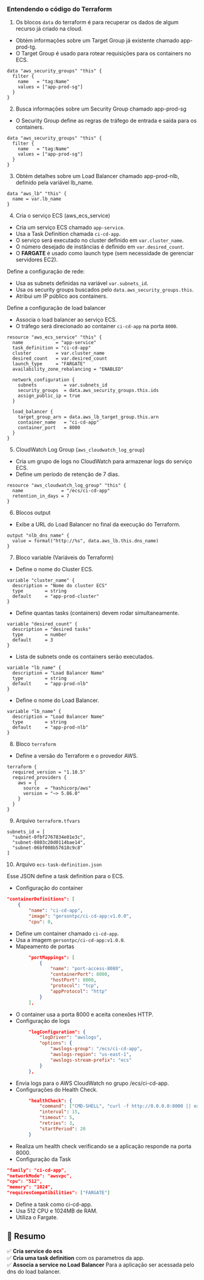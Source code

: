 ### Entendendo o código do Terraform

1. Os blocos `data` do terraform é para recuperar os dados de algum recurso já criado na cloud.

- Obtém informações sobre um Target Group já existente chamado app-prod-tg.
- O Target Group é usado para rotear requisições para os containers no ECS.

```hcl
data "aws_security_groups" "this" {
  filter {
    name   = "tag:Name"
    values = ["app-prod-sg"]
  }
}
```

2. Busca informações sobre um Security Group chamado app-prod-sg

- O Security Group define as regras de tráfego de entrada e saída para os containers.

```hcl
data "aws_security_groups" "this" {
  filter {
    name   = "tag:Name"
    values = ["app-prod-sg"]
  }
}
```

3. Obtém detalhes sobre um Load Balancer chamado app-prod-nlb, definido pela variável lb_name.


```hcl
data "aws_lb" "this" {
  name = var.lb_name
}
```

4. Cria o serviço ECS (aws_ecs_service)

- Cria um serviço ECS chamado `app-service`.
- Usa a Task Definition chamada `ci-cd-app`.
- O serviço será executado no cluster definido em `var.cluster_name`.
- O número desejado de instâncias é definido em `var.desired_count`.
- O **FARGATE** é usado como launch type (sem necessidade de gerenciar servidores EC2).

Define a configuração de rede:
- Usa as subnets definidas na variável `var.subnets_id`.
- Usa os security groups buscados pelo `data.aws_security_groups.this`.
- Atribui um IP público aos containers.

Define a configuração de load balancer
- Associa o load balancer ao serviço ECS.
- O tráfego será direcionado ao container `ci-cd-app` na porta `8000`.

```hcl
resource "aws_ecs_service" "this" {
  name            = "app-service"
  task_definition = "ci-cd-app"
  cluster         = var.cluster_name
  desired_count   = var.desired_count
  launch_type     = "FARGATE"
  availability_zone_rebalancing = "ENABLED"

  network_configuration {
    subnets          = var.subnets_id
    security_groups  = data.aws_security_groups.this.ids
    assign_public_ip = true
  }

  load_balancer {
    target_group_arn = data.aws_lb_target_group.this.arn
    container_name   = "ci-cd-app"
    container_port   = 8000
  }
}
```

5. CloudWatch Log Group (`aws_cloudwatch_log_group`)

- Cria um grupo de logs no CloudWatch para armazenar logs do serviço ECS.
- Define um período de retenção de 7 dias.

```hcl
resource "aws_cloudwatch_log_group" "this" {
  name              = "/ecs/ci-cd-app"
  retention_in_days = 7
}
```

6. Blocos output

- Exibe a URL do Load Balancer no final da execução do Terraform.

```hcl
output "nlb_dns_name" {
  value = format("http://%s", data.aws_lb.this.dns_name)
}
```

7. Bloco variable (Variáveis do Terraform)

- Define o nome do Cluster ECS.

```hcl
variable "cluster_name" {
  description = "Nome do cluster ECS"
  type        = string
  default     = "app-prod-cluster"
}
```

- Define quantas tasks (containers) devem rodar simultaneamente.

```hcl
variable "desired_count" {
  description = "desired tasks"
  type        = number
  default     = 3
}
```

- Lista de subnets onde os containers serão executados.

```hcl
variable "lb_name" {
  description = "Load Balancer Name"
  type        = string
  default     = "app-prod-nlb"
}
```

- Define o nome do Load Balancer.

```hcl
variable "lb_name" {
  description = "Load Balancer Name"
  type        = string
  default     = "app-prod-nlb"
}
```

8. Bloco `terraform`

- Define a versão do Terraform e o provedor AWS.

```hcl
terraform {
  required_version = "1.10.5"
  required_providers {
    aws = {
      source  = "hashicorp/aws"
      version = "~> 5.86.0"
    }
  }
}
```

9. Arquivo `terraform.tfvars`

```hcl
subnets_id = [
  "subnet-0fbf2767834e01e3c",
  "subnet-0803c20d0114bae14",
  "subnet-06bf008b57618c9c8"
]
```

10. Arquivo `ecs-task-definition.json`

Esse JSON define a task definition para o ECS.

- Configuração do container

```JSON
"containerDefinitions": [
    {
        "name": "ci-cd-app",
        "image": "gersontpc/ci-cd-app:v1.0.0",
        "cpu": 0,
```

- Define um container chamado `ci-cd-app`.
- Usa a imagem `gersontpc/ci-cd-app:v1.0.0`.
- Mapeamento de portas

```JSON
        "portMappings": [
            {
                "name": "port-access-8080",
                "containerPort": 8000,
                "hostPort": 8000,
                "protocol": "tcp",
                "appProtocol": "http"
            }
        ],
```

- O container usa a porta 8000 e aceita conexões HTTP.
- Configuração de logs

```JSON
        "logConfiguration": {
            "logDriver": "awslogs",
            "options": {
                "awslogs-group": "/ecs/ci-cd-app",
                "awslogs-region": "us-east-1",
                "awslogs-stream-prefix": "ecs"
            }
        },
```

- Envia logs para o AWS CloudWatch no grupo /ecs/ci-cd-app.
- Configurações do Health Check.

```JSON
        "healthCheck": {
            "command": ["CMD-SHELL", "curl -f http://0.0.0.0:8000 || exit 1"],
            "interval": 15,
            "timeout": 5,
            "retries": 3,
            "startPeriod": 20
        }
```

- Realiza um health check verificando se a aplicação responde na porta 8000.
- Configuração da Task

```JSON
"family": "ci-cd-app",
"networkMode": "awsvpc",
"cpu": "512",
"memory": "1024",
"requiresCompatibilities": ["FARGATE"]
```

- Define a task como ci-cd-app.
- Usa 512 CPU e 1024MB de RAM.
- Utiliza o Fargate.

## **📌 Resumo**

✅ **Cria service do ecs**  
✅ **Cria uma task definition** com os parametros da app.  
✅ **Associa a service no Load Balancer** Para a aplicação ser acessada pelo dns do load balancer.  
